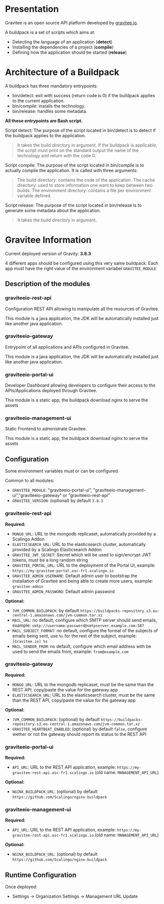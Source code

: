 # Presentation

 Gravitee is an open source API platform developed by [gravitee.io](https://www.gravitee.io/).

A buildpack is a set of scripts which aims at:

 - Detecting the language of an application (**detect**)
 - Installing the dependencies of a project (**compile**)
 - Defining how the application should be started (**release**)

# Architecture of a Buildpack

 A buildpack has three mandatory entrypoints:

 - bin/detect: exit with success (return code is 0) if the buildpack
   applies to the current application.
 - bin/compile: installs the technology.
 - bin/release: handles some metadata.

**All these entrypoints are Bash script.**

Script detect:   The purpose of the script located in bin/detect is to detect if the buildpack applies to the application.
>  It takes the build directory in argument. If the buildpack is applicable, the script must
> print on the standard output the name of the technology and return  with the code 0.

Script compile:   The purpose of the script located in bin/compile is to actually compile the application. It is called with three   arguments:
> The build directory: contains the code of the application.
> The cache directory: used to store information one want to keep between two builds.
> The environment directory: contains a  file per environment variable defined.

Script release:   The purpose of the script located in bin/release is to generate some metadata about the application.
> It takes the build directory in argument.

# Gravitee Information

Current deployed version of Gravity: **3.8.3**

4 different apps should be configured using this very same buildpack. Each app
must have the right value of the environment variabel `GRAVITEE_MODULE`

## Description of the modules

### graviteeio-rest-api

Configuration REST API allowing to manipulate all the resources of Gravitee.

This module is a java application, the JDK will be automatically installed just like another java application.

### graviteeio-gateway

Entrypoint of all applications and APIs configured in Gravitee.

This module is a java application, the JDK will be automatically installed just like another java application.

### graviteeio-portal-ui

Developer Dashboard allowing developers to configure their access to the APIs/Applications deployed through Gravitee.

This module is a static app, the buildpack download nginx to serve the assets

### graviteeio-management-ui

Static Frontend to administrate Gravitee.

This module is a static app, the buildpack download nginx to serve the assets

## Configuration

Some environment variables must or can be configured.

Common to all modules:

* `GRAVITEE_MODULE`: "graviteeio-portal-ui", "graviteeio-management-ui","graviteeio-gateway" or "graviteeio-rest-api"
* `GRAVITEE_VERSION`: (optional) by default `3.8.3`

### graviteeio-rest-api

**Required:**

* `MONGO_URL`: URL to the mongodb replicaset, automatically provided by a Scalingo Addon
* `ELASTICSEARCH_URL`: URL to the elasticsearch cluster, automatically provided by a Scalingo Elasticsearch Addon
* `GRAVITEE_JWT_SECRET`: Secret which will be used to sign/encrypt JWT tokens, must be a long random string
* `GRAVITEE_PORTAL_URL`: URL to the deployment of the Portal UI, example: `https://my-gravitee-portal.osc-fr1.scalingo.io`
* `GRAVITEE_ADMIN_USERNAME`: Default admin user to bootstrap the installation of Gravitee and being able to create more users, example: `gravitee-admin`
* `GRAVITEE_ADMIN_PASSWORD`: Default admin password

**Optional:**

* `JVM_COMMON_BUILDPACK`: by default `https://buildpacks-repository.s3.eu-central-1.amazonaws.com/jvm-common.tar.xz`
* `MAIL_URL`: no default, configure which SMTP server should send emails, example: `smtp://username:password@smtpserver.example.com:587`
* `MAIL_SUBJECT_FORMAT`: no default, configure the format of the subjects of emails being sent, use `%s` for the rest of the subject, example: `[Gravitee.io] %s`
* `MAIL_SENDER_FROM`: no default, configure which email address with be used to send the emails from, example: `from@example.com`

### graviteeio-gateway

**Required:**

* `MONGO_URL`: URL to the mongodb replicaset, must be the same than the REST API, copy/paste the value for the gateway app
* `ELASTICSEARCH_URL`: URL to the elasticsearch cluster, must be the same than the REST API, copy/paste the value for the gateway app

**Optional:**

* `JVM_COMMON_BUILDPACK`: (optional) by default `https://buildpacks-repository.s3.eu-central-1.amazonaws.com/jvm-common.tar.xz`
* `GRAVITEE_HEARTBEAT_ENABLED`: (optional) by default `false`, configure wether or not the gateway should report its status to the REST API

### graviteeio-portal-ui

**Required:**

* `API_URL`: URL to the REST API application, example: `https://my-gravitee-rest-api.osc-fr1.scalingo.io` (old name: `MANAGEMENT_API_URL`)

**Optional:**

* `NGINX_BUILDPACK_URL`: (optional) by default `https://github.com/Scalingo/nginx-buildpack`

### graviteeio-management-ui

**Required:**

* `API_URL`: URL to the REST API application, example: `https://my-gravitee-rest-api.osc-fr1.scalingo.io` (old name: `MANAGEMENT_API_URL`)

**Optional:**

* `NGINX_BUILDPACK_URL`: (optional) by default `https://github.com/Scalingo/nginx-buildpack`

## Runtime Configuration

Once deployed:

* Settings → Organization Settings → Management URL Update

